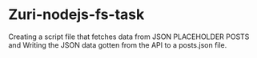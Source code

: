 # Zuri-nodejs-fs-task
Creating a script file that fetches data from JSON PLACEHOLDER POSTS and Writing the JSON data gotten from the API to a posts.json file.
